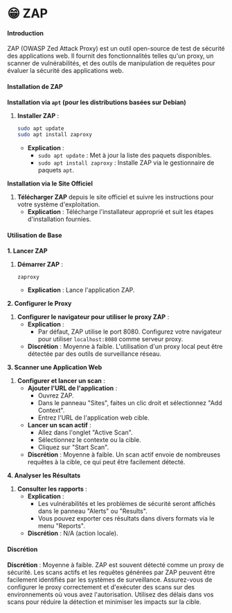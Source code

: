 # 😁 ZAP

#### Introduction

ZAP (OWASP Zed Attack Proxy) est un outil open-source de test de sécurité des applications web. Il fournit des fonctionnalités telles qu'un proxy, un scanner de vulnérabilités, et des outils de manipulation de requêtes pour évaluer la sécurité des applications web.

#### Installation de ZAP

**Installation via `apt` (pour les distributions basées sur Debian)**

1.  **Installer ZAP** :

    ```bash
    sudo apt update
    sudo apt install zaproxy
    ```

    * **Explication** :
      * `sudo apt update` : Met à jour la liste des paquets disponibles.
      * `sudo apt install zaproxy` : Installe ZAP via le gestionnaire de paquets `apt`.

**Installation via le Site Officiel**

1. **Télécharger ZAP** depuis le site officiel et suivre les instructions pour votre système d'exploitation.
   * **Explication** : Télécharge l'installateur approprié et suit les étapes d'installation fournies.

#### Utilisation de Base

**1. Lancer ZAP**

1.  **Démarrer ZAP** :

    ```bash
    zaproxy
    ```

    * **Explication** : Lance l'application ZAP.

**2. Configurer le Proxy**

1. **Configurer le navigateur pour utiliser le proxy ZAP** :
   * **Explication** :
     * Par défaut, ZAP utilise le port 8080. Configurez votre navigateur pour utiliser `localhost:8080` comme serveur proxy.
   * **Discrétion** : Moyenne à faible. L'utilisation d'un proxy local peut être détectée par des outils de surveillance réseau.

**3. Scanner une Application Web**

1. **Configurer et lancer un scan** :
   * **Ajouter l'URL de l'application** :
     * Ouvrez ZAP.
     * Dans le panneau "Sites", faites un clic droit et sélectionnez "Add Context".
     * Entrez l'URL de l'application web cible.
   * **Lancer un scan actif** :
     * Allez dans l'onglet "Active Scan".
     * Sélectionnez le contexte ou la cible.
     * Cliquez sur "Start Scan".
   * **Discrétion** : Moyenne à faible. Un scan actif envoie de nombreuses requêtes à la cible, ce qui peut être facilement détecté.

**4. Analyser les Résultats**

1. **Consulter les rapports** :
   * **Explication** :
     * Les vulnérabilités et les problèmes de sécurité seront affichés dans le panneau "Alerts" ou "Results".
     * Vous pouvez exporter ces résultats dans divers formats via le menu "Reports".
   * **Discrétion** : N/A (action locale).

#### Discrétion

**Discrétion** : Moyenne à faible. ZAP est souvent détecté comme un proxy de sécurité. Les scans actifs et les requêtes générées par ZAP peuvent être facilement identifiés par les systèmes de surveillance. Assurez-vous de configurer le proxy correctement et d'exécuter des scans sur des environnements où vous avez l'autorisation. Utilisez des délais dans vos scans pour réduire la détection et minimiser les impacts sur la cible.
